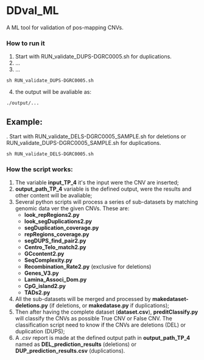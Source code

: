# DDval_ML
A ML tool for validation of pos-mapping CNVs.

### How to run it
1. Start with RUN_validate_DUPS-DGRC0005.sh for duplications.
2. ...
3. ...
```
sh RUN_validate_DUPS-DGRC0005.sh
```
4. the output will be avaliable as:
```
./output/...
```

## Example:
. Start with RUN_validate_DELS-DGRC0005_SAMPLE.sh for deletions or RUN_validate_DUPS-DGRC0005_SAMPLE.sh for duplications.
```
sh RUN_validate_DELS-DGRC0005.sh 
```
### How the script works:
1. The variable **input_TP_4** it's the input were the CNV are inserted;
2. **output_path_TP_4** variable is the defined output, were the results and other content will be avaliable;
3. Several python scripts will process a series of sub-datasets by matching genomic data ver the given CNVs. These are: 
	 - **look_repRegions2.py**
	 - **look_segDuplications2.py**
	 - **segDuplication_coverage.py**
	 - **repRegions_coverage.py**
	 - **segDUPS_find_pair2.py**
	 - **Centro_Telo_match2.py**
	 - **GCcontent2.py**
	 - **SeqComplexity.py**
	 - **Recombination_Rate2.py** (exclusive for deletions)
	 - **Genes_V3.py**
	 - **Lamina_Associ_Dom.py**
	 - **CpG_island2.py**
	 - **TADs2.py**
4. All the sub-datasets will be merged and processed by **makedataset-deletions.py** (if deletions, or **makedatase.py** if duplications);
5. Then after having the complete dataset (**dataset.csv**), **preditClassify.py** will classify the CNVs as possible True CNV or False CNV. The classification script need to know if the CNVs are deletions (DEL) or duplication (DUPS);
6. A *.csv* report is made at the defined output path in **output_path_TP_4** named as **DEL_prediction_results** (deletions) or **DUP_prediction_results.csv** (duplications).
  
